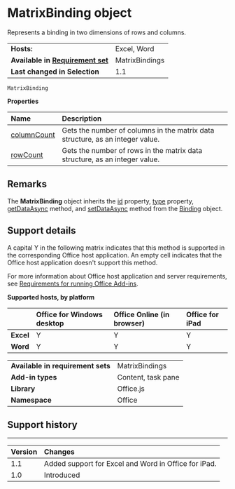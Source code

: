 
# MatrixBinding object
Represents a binding in two dimensions of rows and columns. 

|||
|:-----|:-----|
|**Hosts:**|Excel, Word|
|**Available in [Requirement set](../../docs/overview/specify-office-hosts-and-api-requirements.md)**|MatrixBindings|
|**Last changed in Selection**|1.1|

```
MatrixBinding
```


**Properties**


|**Name**|**Description**|
|:-----|:-----|
|[columnCount](../../reference/shared/binding.matrixbinding.columncount.md)|Gets the number of columns in the matrix data structure, as an integer value.|
|[rowCount](../../reference/shared/binding.matrixbinding.rowcount.md)|Gets the number of rows in the matrix data structure, as an integer value.|

## Remarks

The  **MatrixBinding** object inherits the [id](../../reference/shared/binding.id.md) property, [type](../../reference/shared/binding.type.md) property, [getDataAsync](../../reference/shared/binding.getdataasync.md) method, and [setDataAsync](../../reference/shared/binding.setdataasync.md) method from the [Binding](../../reference/shared/binding.md) object.


## Support details


A capital Y in the following matrix indicates that this method is supported in the corresponding Office host application. An empty cell indicates that the Office host application doesn't support this method.

For more information about Office host application and server requirements, see [Requirements for running Office Add-ins](../../docs/overview/requirements-for-running-office-add-ins.md).


**Supported hosts, by platform**


||**Office for Windows desktop**|**Office Online (in browser)**|**Office for iPad**|
|:-----|:-----|:-----|:-----|
|**Excel**|Y|Y|Y|
|**Word**|Y|Y|Y|

|||
|:-----|:-----|
|**Available in requirement sets**|MatrixBindings|
|**Add-in types**|Content, task pane|
|**Library**|Office.js|
|**Namespace**|Office|

## Support history



****


|**Version**|**Changes**|
|:-----|:-----|
|1.1|Added support for Excel and Word in Office for iPad.|
|1.0|Introduced|
